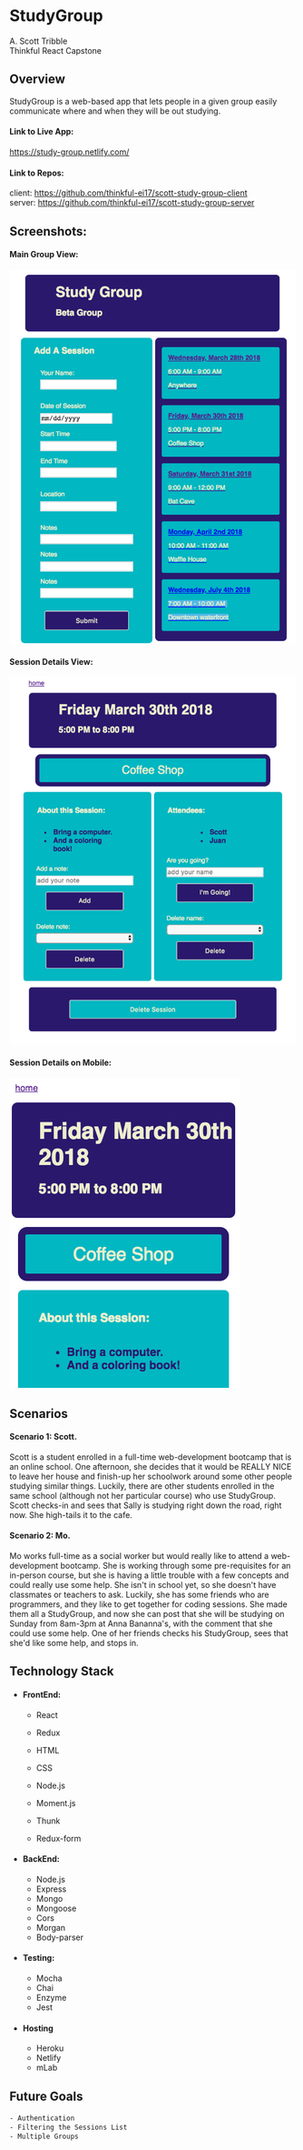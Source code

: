 
# StudyGroup

A. Scott Tribble   
Thinkful React Capstone

## Overview

StudyGroup is a web-based app that lets people in a given group easily communicate
where and when they will be out studying.

#### Link to Live App:
  https://study-group.netlify.com/

#### Link to Repos:
  client: https://github.com/thinkful-ei17/scott-study-group-client   
  server: https://github.com/thinkful-ei17/scott-study-group-server


## Screenshots:

  #### Main Group View:

  ![Group View](./src/screenshots/group-full.png)
  
  #### Session Details View:

  ![Session Details View](./src/screenshots/detail-full.png)

  ####  Session Details on Mobile:

  ![Session Details Mobile](./src/screenshots/detail-mobile.png)


## Scenarios

#### Scenario 1:  Scott.
Scott is a student enrolled in a full-time web-development bootcamp that is an online school.  One afternoon, she decides that it would be REALLY NICE to leave her house and finish-up her schoolwork around some other people studying similar things.  Luckily, there are other students enrolled in the same school (although not her particular course) who use StudyGroup.  Scott checks-in and sees that Sally is studying right down the road, right now. She high-tails it to the cafe.

#### Scenario 2:  Mo.
Mo works full-time as a social worker but would really like to attend a web-development bootcamp.  She is working through some pre-requisites for an in-person course, but she is having a little trouble with a few concepts and could really use some help.  She isn't in school yet, so she doesn't have classmates or teachers to ask.  Luckily, she has some friends who are programmers, and they like to get together for coding sessions.  She made them all a StudyGroup, and now she can post that she will be studying on Sunday from 8am-3pm at Anna Bananna's, with the comment that she could use some help.  One of her friends checks his StudyGroup, sees that she'd like some help, and stops in.

## Technology Stack

  - #### FrontEnd:
    - React 
    - Redux
    - HTML
    - CSS
    - Node.js

    - Moment.js
    - Thunk
    - Redux-form


  - #### BackEnd:
    - Node.js
    - Express
    - Mongo
    - Mongoose
    - Cors
    - Morgan
    - Body-parser

  - #### Testing:
    - Mocha
    - Chai
    - Enzyme
    - Jest

  - #### Hosting
    - Heroku
    - Netlify
    - mLab



## Future Goals

    - Authentication
    - Filtering the Sessions List
    - Multiple Groups

















